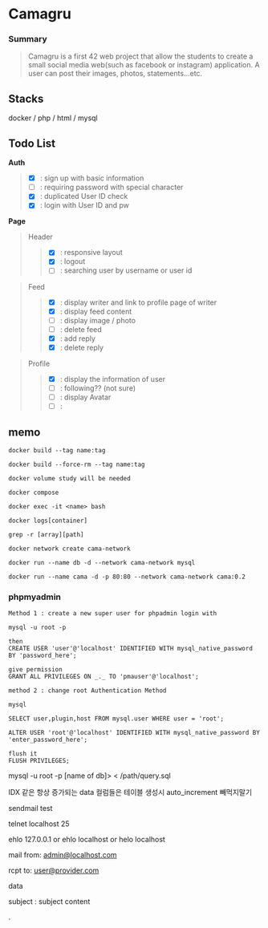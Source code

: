 <!-- @format -->

# Camagru

### Summary

> Camagru is a first 42 web project that allow the students to create a small social media web(such as facebook or instagram) application. A user can post their images, photos, statements...etc.

## Stacks

docker / php / html / mysql

## Todo List

**Auth**
> - [x] : sign up with basic information
> - [ ] : requiring password with special character
> - [x] : duplicated User ID check
> - [x] : login with User ID and pw

**Page**
> Header
>   > - [x] : responsive layout
>   > - [x] : logout
>	> - [ ] : searching user by username or user id

> Feed
>   > - [x] : display writer and link to profile page of writer
>   > - [x] : display feed content
>   > - [ ] : display image / photo
>   > - [ ] : delete feed
>   > - [x] : add reply
>   > - [x] : delete reply

>  Profile
>   > - [x] : display the information of user
>   > - [ ] : following?? (not sure)
>	> - [ ] : display Avatar
>	> - [ ] : 

## memo

    docker build --tag name:tag

    docker build --force-rm --tag name:tag

    docker volume study will be needed

    docker compose

    docker exec -it <name> bash

    docker logs[container]

    grep -r [array][path]

    docker network create cama-network

    docker run --name db -d --network cama-network mysql

    docker run --name cama -d -p 80:80 --network cama-network cama:0.2

### phpmyadmin

    Method 1 : create a new super user for phpadmin login with

    mysql -u root -p

    then
    CREATE USER 'user'@'localhost' IDENTIFIED WITH mysql_native_password BY 'password_here';

    give permission
    GRANT ALL PRIVILEGES ON _._ TO 'pmauser'@'localhost';

    method 2 : change root Authentication Method

    mysql

    SELECT user,plugin,host FROM mysql.user WHERE user = 'root';

    ALTER USER 'root'@'localhost' IDENTIFIED WITH mysql_native_password BY 'enter_password_here';

    flush it
    FLUSH PRIVILEGES;

mysql -u root -p [name of db]> < /path/query.sql


IDX 같은 항상 증가되는 data 컬럼들은 테이블 생성시 auto_increment 빼먹지말기


sendmail test

<!-- ISP 에서 25번 포트를 block 해놔서 테스트 불가 -->
telnet localhost 25

ehlo 127.0.0.1 or ehlo localhost or helo localhost

mail from: admin@localhost.com

rcpt to: user@provider.com

data

subject : subject
content

.